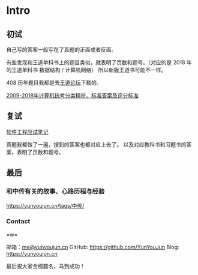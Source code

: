 # Intro

## 初试

自己写的答案一般写在了真题的正面或者反面。

有些发现和王道单科书上的题目类似，就表明了页数和题号。（对应的是 2018 年的王道单科书 数据结构 / 计算机网络）
所以新版王道书可能不一样。

408 历年题目我都是去[王道论坛](http://www.cskaoyan.com)下载的。

[2009-2018年计算机统考分类精析、标准答案及评分标准](http://www.cskaoyan.com/thread-80610-1-1.html)

## 复试

[软件工程应试笔记](https://se-notes.yunyoujun.cn)

真题我都做了一遍，搜到的答案也都对应上去了。
以及对应教科书和习题书的答案，表明了页数和题号。

## 最后

### 和中传有关的故事、心路历程与经验

<https://yunyoujun.cn/tags/中传/>

### Contact

=w=

邮箱：<me@yunyoujun.cn>
GitHub: <https://github.com/YunYouJun>
Blog: <https://yunyoujun.cn>

最后祝大家金榜题名，马到成功！
